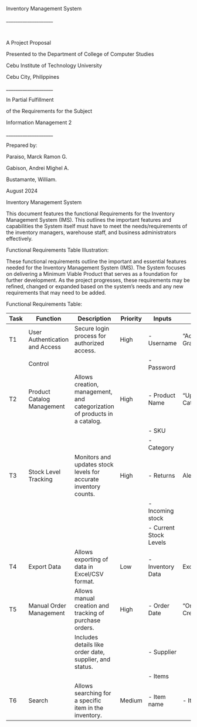 Inventory Management System 

____________________ 

 

A Project Proposal 

Presented to the Department of College of Computer Studies 

Cebu Institute of Technology University 

Cebu City, Philippines 

____________________ 

In Partial Fulfillment 

of the Requirements for the Subject 

Information Management 2 

____________________ 

Prepared by: 

Paraiso, Marck Ramon G. 

Gabison, Andrei Mighel A. 

Bustamante, William. 


August 2024

Inventory Management System

This document features the functional Requirements for the Inventory Management System (IMS). This outlines the important features and capabilities the System itself must have to meet the needs/requirements of the inventory managers, warehouse staff, and business administrators effectively.

Functional Requirements Table Illustration:

These functional requirements outline the important and essential features needed for  the Inventory Management System (IMS). The System focuses on delivering a Minimum Viable Product that serves as a foundation for further development. As the project progresses, these requirements may be refined, changed or expanded based on the system’s needs and any new requirements that may need to be added.




Functional Requirements Table:

| Task  | Function                       | Description                                                                 | Priority | Inputs                       | Outputs               |
|-------|---------------------------------|-----------------------------------------------------------------------------|----------|------------------------------|-----------------------|
| T1    | User Authentication and Access  | Secure login process for authorized access.                                 | High     | - Username                   | “Access Granted/Denied!” |
|       | Control                         |                                                                             |          | - Password                   |                       |
| T2    | Product Catalog Management      | Allows creation, management, and categorization of products in a catalog.    | High     | - Product Name               | “Updated Product Catalog!” |
|       |                                 |                                                                             |          | - SKU                        |                       |
|       |                                 |                                                                             |          | - Category                   |                       |
| T3    | Stock Level Tracking            | Monitors and updates stock levels for accurate inventory counts.             | High     | - Returns                    | Alerts (low stock)     |
|       |                                 |                                                                             |          | - Incoming stock             |                       |
|       |                                 |                                                                             |          | - Current Stock Levels       |                       |
| T4    | Export Data                     | Allows exporting of data in Excel/CSV format.                               | Low      | - Inventory Data             | Excel/CSV file         |
| T5    | Manual Order Management         | Allows manual creation and tracking of purchase orders.                     | High     | - Order Date                 | “Orders Created/Updated” |
|       |                                 | Includes details like order date, supplier, and status.                     |          | - Supplier                   |                       |
|       |                                 |                                                                             |          | - Items                      |                       |
| T6    | Search                          | Allows searching for a specific item in the inventory.                      | Medium   | - Item name                  | - Item                |

